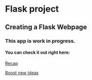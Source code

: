 # Flask project

## Creating a Flask Webpage

### This app is work in progress.

#### You can check it out right here:

[Recap]()

[Boost new ideas](https://www.boostnewideas.com)



